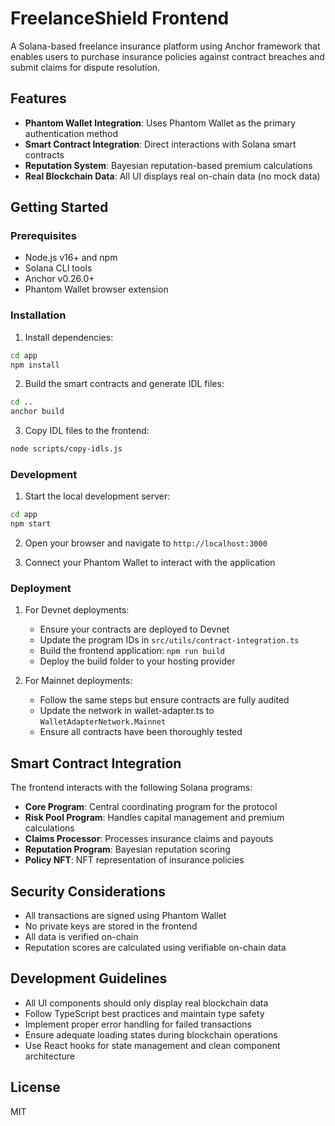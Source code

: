 # FreelanceShield Frontend

A Solana-based freelance insurance platform using Anchor framework that enables users to purchase insurance policies against contract breaches and submit claims for dispute resolution.

## Features

- **Phantom Wallet Integration**: Uses Phantom Wallet as the primary authentication method
- **Smart Contract Integration**: Direct interactions with Solana smart contracts
- **Reputation System**: Bayesian reputation-based premium calculations
- **Real Blockchain Data**: All UI displays real on-chain data (no mock data)

## Getting Started

### Prerequisites

- Node.js v16+ and npm
- Solana CLI tools
- Anchor v0.26.0+
- Phantom Wallet browser extension

### Installation

1. Install dependencies:

```bash
cd app
npm install
```

2. Build the smart contracts and generate IDL files:

```bash
cd ..
anchor build
```

3. Copy IDL files to the frontend:

```bash
node scripts/copy-idls.js
```

### Development

1. Start the local development server:

```bash
cd app
npm start
```

2. Open your browser and navigate to `http://localhost:3000`

3. Connect your Phantom Wallet to interact with the application

### Deployment

1. For Devnet deployments:
   - Ensure your contracts are deployed to Devnet
   - Update the program IDs in `src/utils/contract-integration.ts`
   - Build the frontend application: `npm run build`
   - Deploy the build folder to your hosting provider

2. For Mainnet deployments:
   - Follow the same steps but ensure contracts are fully audited
   - Update the network in wallet-adapter.ts to `WalletAdapterNetwork.Mainnet`
   - Ensure all contracts have been thoroughly tested

## Smart Contract Integration

The frontend interacts with the following Solana programs:

- **Core Program**: Central coordinating program for the protocol
- **Risk Pool Program**: Handles capital management and premium calculations
- **Claims Processor**: Processes insurance claims and payouts
- **Reputation Program**: Bayesian reputation scoring
- **Policy NFT**: NFT representation of insurance policies

## Security Considerations

- All transactions are signed using Phantom Wallet
- No private keys are stored in the frontend
- All data is verified on-chain
- Reputation scores are calculated using verifiable on-chain data

## Development Guidelines

- All UI components should only display real blockchain data
- Follow TypeScript best practices and maintain type safety
- Implement proper error handling for failed transactions
- Ensure adequate loading states during blockchain operations
- Use React hooks for state management and clean component architecture

## License

MIT
